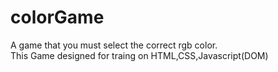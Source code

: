 # colorGame
A game that you must select the correct rgb color.<br>
This Game designed for traing on HTML,CSS,Javascript(DOM)
